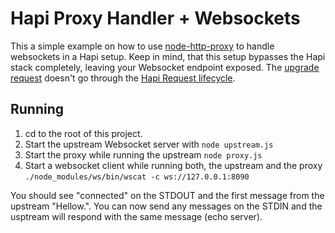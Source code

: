 # Hapi Proxy Handler + Websockets

This a simple example on how to use [node-http-proxy](https://github.com/nodejitsu/node-http-proxy) to handle websockets in a Hapi setup. Keep in mind, that this setup bypasses the Hapi stack completely, leaving your Websocket endpoint exposed. The [upgrade request](http://en.wikipedia.org/wiki/HTTP/1.1_Upgrade_header) doesn't go through the [Hapi Request lifecycle](http://hapijs.com/api#request-lifecycle).

## Running

1. cd to the root of this project.
2. Start the upstream Websocket server with `node upstream.js`
3. Start the proxy while running the upstream `node proxy.js`
4. Start a websocket client while running both, the upstream and the proxy `./node_modules/ws/bin/wscat -c ws://127.0.0.1:8090`

You should see "connected" on the STDOUT and the first message from the upstream "Hellow.". You can now send any messages on the STDIN and the usptream will respond with the same message (echo server).
